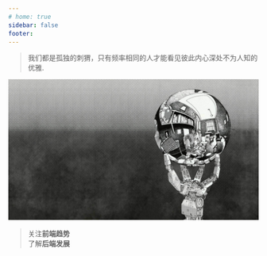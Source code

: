 ```yaml
---
# home: true
sidebar: false
footer:
---
```


<!-- **Stay hungry, Stay foolish.** -->

> 我们都是孤独的刺猬，只有频率相同的人才能看见彼此内心深处不为人知的优雅.

<!-- > 你背不下来的书，总有人能背下来，你做不出来的题，总有人能做出来，你愿意拖到明天的事，总有人今天努力做完，那么不好意思，你想去的学校也只能别人去了，你想过的人生也只能别人过了.

> 如果你发现,就算自己不努力,不上进,不费劲,也能轻松的呆在原地,那么你就该审视一下你所在的环境: "它到底是因为领先了行业很多,所以有资格停下来歇一歇? 还是因为它可以拒绝竞争,所有有资格闲庭信步? 又或者是因为它已经烂了跟,所以死气沉沉? " 如果你发现,你整日与一堆破事纠缠,常年裹挟在"心不甘情不愿"的情绪下,一直与"没有上进心"的人打交道,那么你就得问一下自己: "你到底是贪图这里的零压力,还是因为没有挣脱的本事? 愿事与愿违时,你不会整日愤愤不平;愿得偿所愿时,你不必终日惶惶不安" -->

<div align="center" >
  <img src="../assets/images/robot.jpg">
</div>

> 关注**前端趋势**  
> 了解**后端发展**

<!-- <center>
<a
  target="_blank"
  href="http://beian.miit.gov.cn"
  style="color:#999;cursor:pointer;font-weight:normal;"
  >豫ICP备19043979</a>
</center> -->

<!--
<div style="
    width: 100%;
    height: 50px;
    /* position: fixed; */
    left: 0;
    right: 0;
    bottom: 0;
    background-color: #fff;
    display: flex;
    align-items: center;
    justify-content: center;
    z-index: 999;
    font-size:1rem;
    "
>
  <a
    target="_blank"
    href="http://beian.miit.gov.cn"
    style="color:#999;cursor:pointer;font-weight:normal;"
  >豫ICP备19043979</a>
</div> -->
